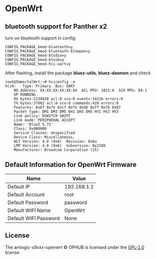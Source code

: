 # OpenWrt

## bluetooth support for Panther x2

turn on bluetooth support in config
```
CONFIG_PACKAGE_kmod-bluetooth=y
CONFIG_PACKAGE_kmod-bluetooth-6lowpan=y
CONFIG_PACKAGE_kmod-btsdio=y
CONFIG_PACKAGE_kmod-btusb=y
CONFIG_PACKAGE_kmod-hci-uart=y
```

After flashing, install the package **bluez-utils**, **bluez-daemon** and check
```
root@ImmortalWrt:~# hciconfig -a
hci0:	Type: Primary  Bus: UART
	BD Address: XX:XX:XX:XX:XX:XX  ACL MTU: 1021:8  SCO MTU: 64:1
	UP RUNNING 
	RX bytes:1234928 acl:0 sco:0 events:34226 errors:0
	TX bytes:37082 acl:0 sco:0 commands:420 errors:0
	Features: 0xbf 0xfe 0xcf 0xfe 0xdb 0xff 0x7b 0x87
	Packet type: DM1 DM3 DM5 DH1 DH3 DH5 HV1 HV2 HV3 
	Link policy: RSWITCH SNIFF 
	Link mode: PERIPHERAL ACCEPT 
	Name: 'BlueZ 5.72'
	Class: 0x000000
	Service Classes: Unspecified
	Device Class: Miscellaneous, 
	HCI Version: 4.0 (0x6)  Revision: 0x6a
	LMP Version: 4.0 (0x6)  Subversion: 0x2209
	Manufacturer: Broadcom Corporation (15)
```


## Default Information for OpenWrt Firmware

| Name | Value |
| ---- | ---- |
| Default IP | 192.168.1.1 |
| Default Account | root |
| Default Password | password |
| Default WIFI Name | OpenWrt |
| Default WIFI Password | None |

## License

The amlogic-s9xxx-openwrt © OPHUB is licensed under the [GPL-2.0](https://github.com/ophub/amlogic-s9xxx-openwrt/blob/main/LICENSE) license

